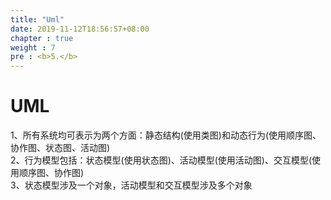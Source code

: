 ```yaml
---
title: "Uml"
date: 2019-11-12T18:56:57+08:00
chapter : true
weight : 7
pre : <b>5.</b>
---
```

# UML
1、所有系统均可表示为两个方面：静态结构(使用类图)和动态行为(使用顺序图、协作图、状态图、活动图)			
2、行为模型包括：状态模型(使用状态图)、活动模型(使用活动图)、交互模型(使用顺序图、协作图)				
3、状态模型涉及一个对象，活动模型和交互模型涉及多个对象


